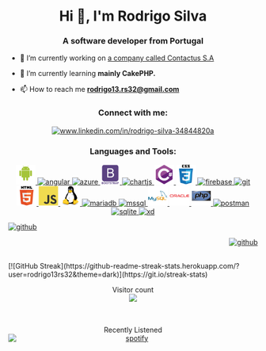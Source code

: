 <h1 align="center">Hi 👋, I'm Rodrigo Silva</h1>
<h3 align="center">A software developer from Portugal</h3>

- 🔭 I’m currently working on [a company called Contactus S.A](https://contactus.pt)

- 🌱 I’m currently learning **mainly CakePHP.**

- 📫 How to reach me **rodrigo13.rs32@gmail.com**

<h3 align="center">Connect with me:</h3>
<p align="center">
<a href="https://linkedin.com/in/rodrigo-silva-34844820a" target="blank"><img align="center" src="https://raw.githubusercontent.com/rahuldkjain/github-profile-readme-generator/master/src/images/icons/Social/linked-in-alt.svg" alt="www.linkedin.com/in/rodrigo-silva-34844820a" height="30" width="40" /></a>
</p>

<h3 align="center">Languages and Tools:</h3>
<p align="center"> <a href="https://developer.android.com" target="_blank"> <img src="https://raw.githubusercontent.com/devicons/devicon/master/icons/android/android-original-wordmark.svg" alt="android" width="40" height="40"/> </a> <a href="https://angular.io" target="_blank"> <img src="https://angular.io/assets/images/logos/angular/angular.svg" alt="angular" width="40" height="40"/> </a> <a href="https://azure.microsoft.com/en-in/" target="_blank"> <img src="https://www.vectorlogo.zone/logos/microsoft_azure/microsoft_azure-icon.svg" alt="azure" width="40" height="40"/> </a> <a href="https://getbootstrap.com" target="_blank"> <img src="https://raw.githubusercontent.com/devicons/devicon/master/icons/bootstrap/bootstrap-plain-wordmark.svg" alt="bootstrap" width="40" height="40"/> </a> <a href="https://www.chartjs.org" target="_blank"> <img src="https://www.chartjs.org/media/logo-title.svg" alt="chartjs" width="40" height="40"/> </a> <a href="https://www.w3schools.com/cs/" target="_blank"> <img src="https://raw.githubusercontent.com/devicons/devicon/master/icons/csharp/csharp-original.svg" alt="csharp" width="40" height="40"/> </a> <a href="https://www.w3schools.com/css/" target="_blank"> <img src="https://raw.githubusercontent.com/devicons/devicon/master/icons/css3/css3-original-wordmark.svg" alt="css3" width="40" height="40"/> </a> <a href="https://firebase.google.com/" target="_blank"> <img src="https://www.vectorlogo.zone/logos/firebase/firebase-icon.svg" alt="firebase" width="40" height="40"/> </a> <a href="https://git-scm.com/" target="_blank"> <img src="https://www.vectorlogo.zone/logos/git-scm/git-scm-icon.svg" alt="git" width="40" height="40"/> </a> <a href="https://www.w3.org/html/" target="_blank"> <img src="https://raw.githubusercontent.com/devicons/devicon/master/icons/html5/html5-original-wordmark.svg" alt="html5" width="40" height="40"/> </a> <a href="https://developer.mozilla.org/en-US/docs/Web/JavaScript" target="_blank"> <img src="https://raw.githubusercontent.com/devicons/devicon/master/icons/javascript/javascript-original.svg" alt="javascript" width="40" height="40"/> </a> <a href="https://www.linux.org/" target="_blank"> <img src="https://raw.githubusercontent.com/devicons/devicon/master/icons/linux/linux-original.svg" alt="linux" width="40" height="40"/> </a> <a href="https://mariadb.org/" target="_blank"> <img src="https://www.vectorlogo.zone/logos/mariadb/mariadb-icon.svg" alt="mariadb" width="40" height="40"/> </a> <a href="https://www.microsoft.com/en-us/sql-server" target="_blank"> <img src="https://www.svgrepo.com/show/303229/microsoft-sql-server-logo.svg" alt="mssql" width="40" height="40"/> </a> <a href="https://www.mysql.com/" target="_blank"> <img src="https://raw.githubusercontent.com/devicons/devicon/master/icons/mysql/mysql-original-wordmark.svg" alt="mysql" width="40" height="40"/> </a> <a href="https://www.oracle.com/" target="_blank"> <img src="https://raw.githubusercontent.com/devicons/devicon/master/icons/oracle/oracle-original.svg" alt="oracle" width="40" height="40"/> </a> <a href="https://www.php.net" target="_blank"> <img src="https://raw.githubusercontent.com/devicons/devicon/master/icons/php/php-original.svg" alt="php" width="40" height="40"/> </a> <a href="https://postman.com" target="_blank"> <img src="https://www.vectorlogo.zone/logos/getpostman/getpostman-icon.svg" alt="postman" width="40" height="40"/> </a> <a href="https://www.sqlite.org/" target="_blank"> <img src="https://www.vectorlogo.zone/logos/sqlite/sqlite-icon.svg" alt="sqlite" width="40" height="40"/> </a> <a href="https://www.adobe.com/products/xd.html" target="_blank"> <img src="https://cdn.worldvectorlogo.com/logos/adobe-xd.svg" alt="xd" width="40" height="40"/> </a> </p>

<div>
      <p align="left" style="display:inline;">
          <a href="https://github-readme-stats.vercel.app/api?username=rodrigo13rs32&theme=dark" target="blank">
      <img
        src="https://github-readme-stats.vercel.app/api?username=rodrigo13rs32&theme=dark"
        alt="github" />
         </a>
      </p>
      <p align="right"> 
          <a href="https://github-readme-stats.vercel.app/api/top-langs/?username=rodrigo13rs32&layout=compact&theme=dark" target="blank">
      <img
        src="https://github-readme-stats.vercel.app/api/top-langs/?username=rodrigo13rs32&layout=compact&theme=dark"
        alt="github" />
         </a>
      </p>
</div>
<br>
[![GitHub Streak](https://github-readme-streak-stats.herokuapp.com/?user=rodrigo13rs32&theme=dark)](https://git.io/streak-stats)
<br>
<div> 
  <div> 
    <p align="center"> 
      Visitor count<br>
      <img src="https://profile-counter.glitch.me/rodrigo13rs32/count.svg" />
    </p>
  </div>
  <br>
  <div>   
    <p align="center"> 
      Recently Listened<br> 
      <a href="https://github.com/kittinan/spotify-github-profile" target="blank">
  <img style='display:block;margin: 0 auto;'
    src="https://spotify-github-profile.vercel.app/api/view.svg?uid=21hyplsgeee2gral5ix3v6oqy&redirect=true][https://spotify-github-profile.vercel.app    /api/view.svg?uid=21hyplsgeee2gral5ix3v6oqy&cover_image=true&theme=novatorem&bar_color_cover=false&bar_color=53b14f"
    alt="spotify" />
    </a>
    </p>
  </div>  
</div>







